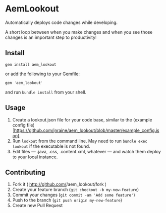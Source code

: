 # AemLookout

Automatically deploys code changes while developing.

A short loop between when you make changes and when you see those changes is an important step to productivity!

## Install

```
gem install aem_lookout
```

or add the following to your Gemfile:

```
gem 'aem_lookout'
```

and run `bundle install` from your shell.

## Usage

1. Create a lookout.json file for your code base, similar to the (example config file)[https://github.com/jnraine/aem_lookout/blob/master/example_config.json].
2. Run `lookout` from the command line. May need to run `bundle exec lookout` if the executable is not found.
3. Edit files — .java, .css, .content.xml, whatever — and watch them deploy to your local instance.

## Contributing

1. Fork it ( http://github.com/<my-github-username>/aem_lookout/fork )
2. Create your feature branch (`git checkout -b my-new-feature`)
3. Commit your changes (`git commit -am 'Add some feature'`)
4. Push to the branch (`git push origin my-new-feature`)
5. Create new Pull Request
